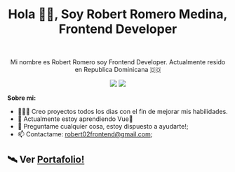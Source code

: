 <h1 align="center">Hola 👋🏽, Soy Robert Romero Medina, Frontend Developer</h1>

<br/>

<p align="center" >Mi nombre es Robert Romero soy Frontend Developer. Actualmente resido en Republica Dominicana 🇩🇴</p>

<p align="center">
<a href="https://twitter.com/robertrm00"><img src="https://img.shields.io/twitter/follow/Robertrm00?style=social" /></a>
<a href="https://github.com/Robertrm0"><img src="https://img.shields.io/github/followers/Robertrm0?label=follow&style=social" /></a>
</p>

**Sobre mi:**

- 👨🏽‍💻 Creo proyectos todos los dias con el fin de mejorar mis habilidades.
- 🌱 Actualmente estoy aprendiendo Vue💚
- 💬 Preguntame cualquier cosa, estoy dispuesto a ayudarte!;
- 📫 Contactame: robert02frontend@gmail.com;

## 🛰 Ver [Portafolio!](https://robertrm0.github.io/) 

